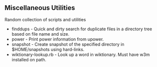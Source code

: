 Miscellaneous Utilities
------------------------
Random collection of scripts and utilities

* finddups - Quick and dirty search for duplicate files in a directory tree based on file name and size.
* power - Print power information from upower.
* snapshot - Create snapshot of the specified directory in $HOME/snapshots using hard-links.
* wiktionary-lookup.rb - Look up a word in wiktionary.  Must have w3m installed on path.
